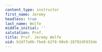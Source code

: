 ```yaml
---
content_type: instructor
first_name: Jeremy
headless: true
last_name: Wolfe
middle_initial: ''
salutation: Prof.
title: Prof. Jeremy Wolfe
uid: b2df7a0b-fbe8-b2f8-90e9-10792d5933de
---
```

